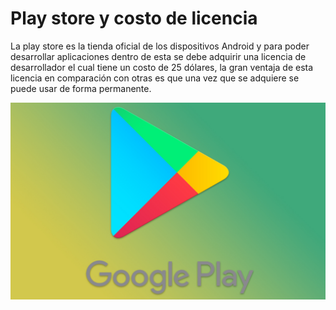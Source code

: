 # Play store y costo de licencia

La play store es la tienda oficial de los dispositivos Android y para poder desarrollar aplicaciones dentro de esta se debe adquirir una licencia de desarrollador el cual tiene un costo de 25 dólares, la gran ventaja de esta licencia en comparación con otras es que una vez que se adquiere se puede usar de forma permanente.

![alt text](gog.jpg)